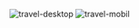 ![travel-desktop](https://github.com/erShiaVa/Responsiv-Travel-Onepager/assets/137787875/16462904-0abf-408d-bfda-cbede61b4873)
![travel-mobil](https://github.com/erShiaVa/Responsiv-Travel-Onepager/assets/137787875/70846f53-f786-4c67-a3c8-179aafbba282)
